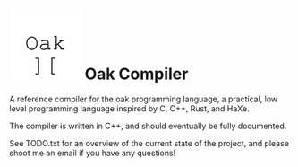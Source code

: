 ![Oak Logo](https://raw.githubusercontent.com/OutOfTheVoid/OakC/master/OakLogoSmall.png) Oak Compiler
============

A reference compiler for the oak programming language, a practical, low level programming language inspired by C, C++, Rust, and HaXe.

The compiler is written in C++, and should eventually be fully documented.

See TODO.txt for an overview of the current state of the project, and please shoot me an email if you have any questions!
